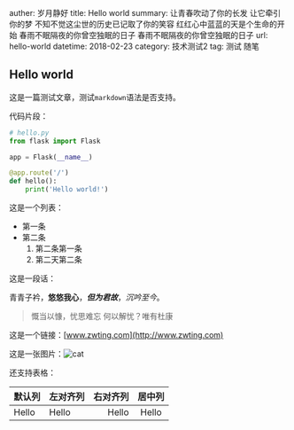 auther: 岁月静好
title: Hello world
summary: 让青春吹动了你的长发 让它牵引你的梦 不知不觉这尘世的历史已记取了你的笑容 红红心中蓝蓝的天是个生命的开始 春雨不眠隔夜的你曾空独眠的日子 春雨不眠隔夜的你曾空独眠的日子
url: hello-world
datetime: 2018-02-23
category: 技术测试2
tag: 测试
     随笔


## Hello world

这是一篇测试文章，测试`markdown`语法是否支持。

代码片段：

```Python
# hello.py
from flask import Flask

app = Flask(__name__)

@app.route('/')
def hello():
    print('Hello world!')
```

这是一个列表：

- 第一条
- 第二条
    1. 第二条第一条
    2. 第二天第二条

这是一段话：

青青子衿，**悠悠我心**，***但为君故***，*沉吟至今*。

> 慨当以慷，忧思难忘
> 何以解忧？唯有杜康

这是一个链接：[www.zwting.com](http://www.zwting.com)

这是一张图片：![cat](http://imgout.ph.126.net/57363048/pexels-photo-416208.jpg)

还支持表格：

| 默认列 | 左对齐列 | 右对齐列 | 居中列 |
|:----|:----|----:|:----:|
| Hello | Hello | Hello | Hello |
